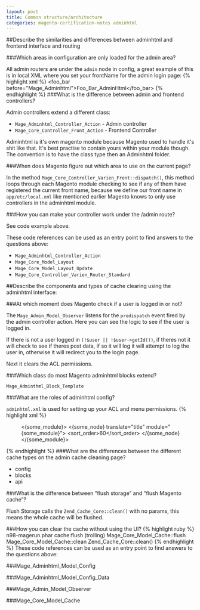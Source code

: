 ```yaml
---
layout: post
title: Common structure/architecture
categories: magento-certification-notes adminhtml
---
```


##Describe the similarities and differences between adminhtml and frontend interface and routing

###Which areas in configuration are only loaded for the admin area?

All admin routers are under the `admin` node in config, a great example of this is in local XML where you set your frontName for the admin login page:
{% highlight xml %}
	<config>
    <routers>
        <adminhtml>
            <args>
                <modules>
                    <foo_bar before="Mage_Adminhtml">Foo_Bar_AdminHtml</foo_bar>
                </modules>
            </args>	
        </adminhtml>
    </routers>
</admin>
{% endhighlight %}
###What is the difference between admin and frontend controllers?

Admin controllers extend a different class:

- `Mage_Adminhtml_Controller_Action` - Admin controller
- `Mage_Core_Controller_Front_Action` - Frontend Controller

Adminhtml is it's own magento module because Magento used to handle it's shit like that. It's best practise to contain yours within your module though. The convention is to have the class type then an Adminhtml folder.

###When does Magento figure out which area to use on the current page?

In the method `Mage_Core_Controller_Varien_Front::dispatch()`, this method loops through each Magento module checking to see if any of them have registered the current front name, because we define our front name in `app/etc/local.xml` like mentioned earlier Magento knows to only use controllers in the adminhtml module.

###How you can make your controller work under the /admin route?

See code example above.

These code references can be used as an entry point to find answers to the questions above:

- `Mage_Adminhtml_Controller_Action`
- `Mage_Core_Model_Layout`
- `Mage_Core_Model_Layout_Update`
- `Mage_Core_Controller_Varien_Router_Standard`
 

##Describe the components and types of cache clearing using the adminhtml interface:

###At which moment does Magento check if a user is logged in or not?

The `Mage_Admin_Model_Observer` listens for the `predispatch` event fired by the admin controller action. Here you can see the logic to see if the user is logged in.

If there is not a user logged in `(!$user || !$user->getId())`, if theres not it will check to see if theres post data, if so it will log it will attempt to log the user in, otherwise it will redirect you to the login page.

Next it clears the ACL permissions.

###Which class do most Magento adminhtml blocks extend?

	Mage_Adminthml_Block_Template

###What are the roles of adminhtml config?

`adminhtml.xml` is used for setting up your ACL and menu permissions.
{% highlight xml %}
	<config>
    <menu>
        <{some_module}>
            <children>
                <{some_node} translate="title" module="{some_module}">
                    <title>Some Title</title>
                    <sort_order>60</sort_order>
                    <children></children>
                </{some_node}
            </children>
        </{some_module}>
    </menu>
</config>
{% endhighlight %}
###What are the differences between the different cache types on the admin cache cleaning page?

- config
- blocks
- api

###What is the difference between “flush storage” and “flush Magento cache”?

Flush Storage calls the `Zend_Cache_Core::clean()` with no params, this means the whole cache will be flushed.

###How you can clear the cache without using the UI?
{% highlight ruby %}
	n98-magerun.phar cache:flush (trolling)
Mage_Core_Model_Cache::flush
Mage_Core_Model_Cache::clean
Zend_Cache_Core::clean()
{% endhighlight %}
These code references can be used as an entry point to find answers to the questions above:

###Mage_Adminhtml_Model_Config

###Mage_Adminhtml_Model_Config_Data

###Mage_Admin_Model_Observer

###Mage_Core_Model_Cache
